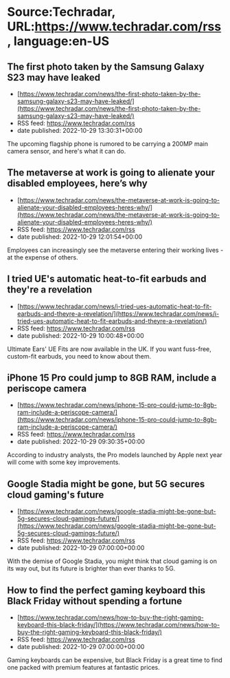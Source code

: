 # Source:Techradar, URL:https://www.techradar.com/rss, language:en-US

## The first photo taken by the Samsung Galaxy S23 may have leaked
 - [https://www.techradar.com/news/the-first-photo-taken-by-the-samsung-galaxy-s23-may-have-leaked/](https://www.techradar.com/news/the-first-photo-taken-by-the-samsung-galaxy-s23-may-have-leaked/)
 - RSS feed: https://www.techradar.com/rss
 - date published: 2022-10-29 13:30:31+00:00

The upcoming flagship phone is rumored to be carrying a 200MP main camera sensor, and here's what it can do.

## The metaverse at work is going to alienate your disabled employees, here’s why
 - [https://www.techradar.com/news/the-metaverse-at-work-is-going-to-alienate-your-disabled-employees-heres-why/](https://www.techradar.com/news/the-metaverse-at-work-is-going-to-alienate-your-disabled-employees-heres-why/)
 - RSS feed: https://www.techradar.com/rss
 - date published: 2022-10-29 12:01:54+00:00

Employees can increasingly see the metaverse entering their working lives - at the expense of others.

## I tried UE's automatic heat-to-fit earbuds and they're a revelation
 - [https://www.techradar.com/news/i-tried-ues-automatic-heat-to-fit-earbuds-and-theyre-a-revelation/](https://www.techradar.com/news/i-tried-ues-automatic-heat-to-fit-earbuds-and-theyre-a-revelation/)
 - RSS feed: https://www.techradar.com/rss
 - date published: 2022-10-29 10:00:48+00:00

Ultimate Ears' UE Fits are now available in the UK. If you want fuss-free, custom-fit earbuds, you need to know about them.

## iPhone 15 Pro could jump to 8GB RAM, include a periscope camera
 - [https://www.techradar.com/news/iphone-15-pro-could-jump-to-8gb-ram-include-a-periscope-camera/](https://www.techradar.com/news/iphone-15-pro-could-jump-to-8gb-ram-include-a-periscope-camera/)
 - RSS feed: https://www.techradar.com/rss
 - date published: 2022-10-29 09:30:35+00:00

According to industry analysts, the Pro models launched by Apple next year will come with some key improvements.

## Google Stadia might be gone, but 5G secures cloud gaming's future
 - [https://www.techradar.com/news/google-stadia-might-be-gone-but-5g-secures-cloud-gamings-future/](https://www.techradar.com/news/google-stadia-might-be-gone-but-5g-secures-cloud-gamings-future/)
 - RSS feed: https://www.techradar.com/rss
 - date published: 2022-10-29 07:00:00+00:00

With the demise of Google Stadia, you might think that cloud gaming is on its way out, but its future is brighter than ever thanks to 5G.

## How to find the perfect gaming keyboard this Black Friday without spending a fortune
 - [https://www.techradar.com/news/how-to-buy-the-right-gaming-keyboard-this-black-friday/](https://www.techradar.com/news/how-to-buy-the-right-gaming-keyboard-this-black-friday/)
 - RSS feed: https://www.techradar.com/rss
 - date published: 2022-10-29 07:00:00+00:00

Gaming keyboards can be expensive, but Black Friday is a great time to find one packed with premium features at fantastic prices.

